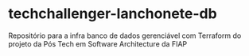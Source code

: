 # techchallenger-lanchonete-db
Repositório para a infra banco de dados gerenciável com Terraform do projeto da Pós Tech em Software Architecture da FIAP
